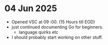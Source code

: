 # 04 Jun 2025

- Opened VSC at 09 :00. (15 Hours till EOD)
- just continued documenting Go for beginners.
    - language quirks etc
- I should probably start working on other stuff.
